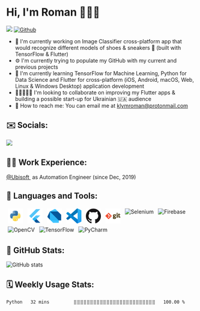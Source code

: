 # Hi, I'm Roman 👋👨‍💻

![](https://visitor-badge.laobi.icu/badge?page_id=romaklym.romaklym) [![Github](https://img.shields.io/github/followers/romaklym?label=Follow&style=social)](https://github.com/romaklym)

- 🛫 I'm currently working on Image Classifier cross-platform app that would recognize different models of shoes & sneakers 👟 (built with TensorFlow & Flutter)
- ⚙️ I'm currently trying to populate my GitHub with my current and previous projects
- 📖 I'm currently learning TensorFlow for Machine Learning, Python for Data Science and Flutter for cross-platform (iOS, Android, macOS, Web, Linux & Windows Desktop) application development
- 🧑🏻‍🤝‍🧑🏽 I'm looking to collaborate on improving my Flutter apps & building a possible start-up for Ukrainian 🇺🇦 audience
- 📮 How to reach me: You can email me at klymroman@protonmail.com

## ✉️ Socials:
<a href="https://www.linkedin.com/in/klymroman/" target="_blank">
    <img src="https://img.shields.io/badge/linkedin-%230077B5.svg?&style=for-the-badge&logo=linkedin&logoColor=white" />
</a>

## 👨‍💻 Work Experience:
<p align="left">
  <a href="https://www.ubisoft.com/en-us/" target="_blank">@Ubisoft </a>
  <span style="vertical-align:top; margin:4px"; "font-size: 70%"; "margin-left: 20em;"> as Automation Engineer (since Dec, 2019)</span>
</p>

## 🧰 Languages and Tools:
<p align="left">
<img src="https://raw.githubusercontent.com/github/explore/80688e429a7d4ef2fca1e82350fe8e3517d3494d/topics/python/python.png" alt="Python" height="40" style="vertical-align:top; margin:4px">
<img src="https://raw.githubusercontent.com/github/explore/80688e429a7d4ef2fca1e82350fe8e3517d3494d/topics/flutter/flutter.png" alt="Flutter" height="40" style="vertical-align:top; margin:4px">
<img src="https://raw.githubusercontent.com/github/explore/80688e429a7d4ef2fca1e82350fe8e3517d3494d/topics/dart/dart.png" alt="Dart" height="40" style="vertical-align:top; margin:4px">
<img src="https://raw.githubusercontent.com/github/explore/80688e429a7d4ef2fca1e82350fe8e3517d3494d/topics/visual-studio-code/visual-studio-code.png" alt="VS Code" height="40" style="vertical-align:top; margin:4px">
<img src="https://raw.githubusercontent.com/github/explore/78df643247d429f6cc873026c0622819ad797942/topics/github/github.png" alt="GitHub" height="40" style="vertical-align:top; margin:4px">
<img src="https://raw.githubusercontent.com/github/explore/80688e429a7d4ef2fca1e82350fe8e3517d3494d/topics/git/git.png" alt="git" height="40" style="vertical-align:top; margin:4px">
<img src="https://avatars.githubusercontent.com/u/983927?s=200&v=4" alt="Selenium" height="40" style="vertical-align:top; margin:4px">
<img src="https://avatars.githubusercontent.com/u/1335026?s=200&v=4" alt="Firebase" height="40" style="vertical-align:top; margin:4px">
<img src="https://avatars.githubusercontent.com/u/5009934?s=200&v=4" alt="OpenCV" height="40" style="vertical-align:top; margin:4px">
<img src="https://avatars.githubusercontent.com/u/15658638?s=200&v=4" alt="TensorFlow" height="40" style="vertical-align:top; margin:4px">  
<img src="https://upload.wikimedia.org/wikipedia/commons/1/1d/PyCharm_Icon.svg" alt="PyCharm" height="40" style="vertical-align:top; margin:4px">
</p>

## 📌 GitHub Stats:
![GitHub stats](https://github-readme-stats.vercel.app/api?username=romaklym&show_icons=true&theme=cobalt2) 

## 🗓️ Weekly Usage Stats:
<!--START_SECTION:waka-->
```text
Python   32 mins         ⣿⣿⣿⣿⣿⣿⣿⣿⣿⣿⣿⣿⣿⣿⣿⣿⣿⣿⣿⣿⣿⣿⣿⣿⣿   100.00 % 
```
<!--END_SECTION:waka-->

